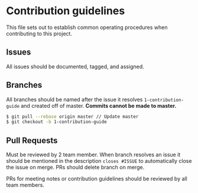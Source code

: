 # Contribution guidelines

This file sets out to establish common operating procedures when contributing to this project.

## Issues

All issues should be documented, tagged, and assigned.

## Branches

All branches should be named after the issue it resolves `1-contribution-guide` and created off of master.
**Commits cannot be made to master.**

```bash
$ git pull --rebase origin master // Update master
$ git checkout -b 1-contribution-guide
```

## Pull Requests

Must be reviewed by 2 team member. When branch resolves an issue it should be mentioned in the description `closes #ISSUE` to automatically close the issue on merge. PRs should delete branch on merge.

PRs for meeting notes or contribution guidelines should be reviewed by all team members.
